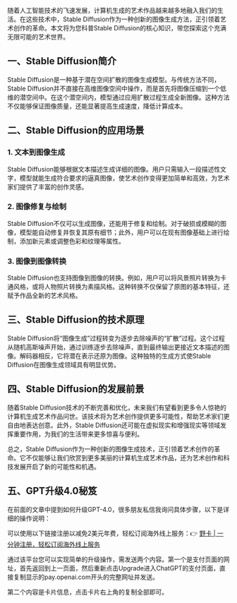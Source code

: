 随着人工智能技术的飞速发展，计算机生成的艺术作品越来越多地融入我们的生活。在这些技术中，Stable Diffusion作为一种创新的图像生成方法，正引领着艺术创作的革命。本文将为您科普Stable Diffusion的核心知识，带您探索这个充满无限可能的艺术世界。

## 一、Stable Diffusion简介

Stable Diffusion是一种基于潜在空间扩散的图像生成模型。与传统方法不同，Stable Diffusion并不直接在高维图像空间中操作，而是首先将图像压缩到一个低维的潜空间中。在这个潜空间内，模型通过应用扩散过程生成全新图像。这种方法不仅能够保证图像质量，还能显著提高生成速度，降低计算成本。

## 二、Stable Diffusion的应用场景

### 1. 文本到图像生成
Stable Diffusion能够根据文本描述生成详细的图像。用户只需输入一段描述性文字，模型就能生成符合要求的逼真图像，使艺术创作变得更加简单和高效，为艺术家们提供了丰富的创作灵感。

### 2. 图像修复与绘制
Stable Diffusion不仅可以生成图像，还能用于修复和绘制。对于破损或模糊的图像，模型能自动修复并恢复其原有细节；此外，用户可以在现有图像基础上进行绘制，添加新元素或调整色彩和纹理等属性。

### 3. 图像到图像转换
Stable Diffusion也支持图像到图像的转换。例如，用户可以将风景照片转换为卡通风格，或将人物照片转换为素描风格。这种转换不仅保留了原图的基本特征，还赋予作品全新的艺术风格。

## 三、Stable Diffusion的技术原理

Stable Diffusion将“图像生成”过程转变为逐步去除噪声的“扩散”过程。这个过程从随机高斯噪声开始，通过训练逐步去除噪声，直到最终输出更接近文本描述的图像。解码器相反，它将潜在表示还原为图像。这种独特的生成方式使Stable Diffusion在图像生成领域具有明显优势。

## 四、Stable Diffusion的发展前景

随着Stable Diffusion技术的不断完善和优化，未来我们有望看到更多令人惊艳的计算机生成艺术作品问世。该技术将为艺术创作提供更多可能性，帮助艺术家们更自由地表达创意。此外，Stable Diffusion还可能在虚拟现实和增强现实等领域发挥重要作用，为我们的生活带来更多惊喜与便利。

总之，Stable Diffusion作为一种创新的图像生成技术，正引领着艺术创作的革命。它不仅能够让我们欣赏到更多美丽的计算机生成艺术作品，还为艺术创作和科技发展开启了新的可能性和机遇。

## 五、GPT升级4.0秘笈

在前面的文章中提到如何升级GPT-4.0，很多朋友私信我询问具体步骤，以下是详细的操作说明：

可以使用以下链接注册以减免2美元年费，轻松订阅海外线上服务：👉 [野卡 | 一分钟注册，轻松订阅海外线上服务](https://bit.ly/bewildcard)

通过该平台您可以实现简单的升级操作，需发送两个内容。第一个是支付页面的网址，首先返回到上一页面，然后重新点击Upgrade进入ChatGPT的支付页面，直接复制显示的pay.openai.com开头的完整网址并发送。

第二个内容是卡片信息，点击卡片右上角的复制全部即可。